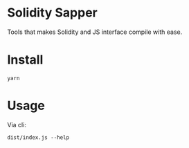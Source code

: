 # Solidity Sapper
Tools that makes Solidity and JS interface compile with ease.

# Install
```
yarn
```

# Usage
Via cli:
```
dist/index.js --help
```
